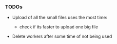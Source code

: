 ### TODOs
- Upload of all the small files uses the most time:
    - check if its faster to upload one big file

- Delete workers after some time of not being used
